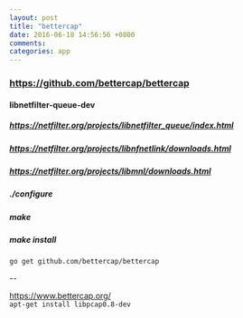 ```yaml
---
layout: post
title: "bettercap"
date: 2016-06-18 14:56:56 +0800
comments: 
categories: app
---
```


### https://github.com/bettercap/bettercap
#### libnetfilter-queue-dev
##### https://netfilter.org/projects/libnetfilter_queue/index.html
##### https://netfilter.org/projects/libnfnetlink/downloads.html
##### https://netfilter.org/projects/libmnl/downloads.html
##### ./configure
##### make 
##### make install
`go get github.com/bettercap/bettercap`

--

https://www.bettercap.org/    
`apt-get install libpcap0.8-dev`    
